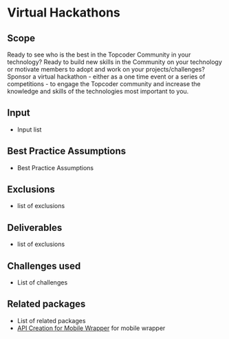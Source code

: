 # Virtual Hackathons

## Scope

Ready to see who is the best in the Topcoder Community in your technology?  Ready to build new skills in the Community on your technology or motivate members to adopt and work on your projects/challenges?  Sponsor a virtual hackathon - either as a one time event or a series of competitions - to engage the Topcoder community and increase the knowledge and skills of the technologies most important to you.

## Input

- Input list

## Best Practice Assumptions
- Best Practice Assumptions

## Exclusions
- list of exclusions

## Deliverables

- list of exclusions

## Challenges used

- List of challenges

## Related packages
- List of related packages
- [API Creation for Mobile Wrapper](../api-creation-app/README.md) for mobile wrapper
